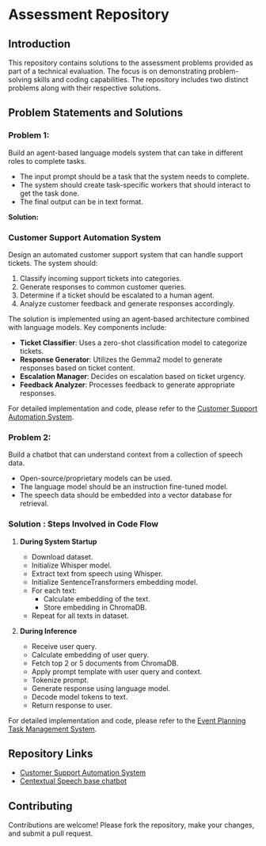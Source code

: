 # Assessment Repository

## Introduction

This repository contains solutions to the assessment problems provided as part of a technical evaluation. The focus is on demonstrating problem-solving skills and coding capabilities. The repository includes two distinct problems along with their respective solutions. 

## Problem Statements and Solutions

### Problem 1: 
Build an agent-based language models system that can take in different roles to complete tasks.
- The input prompt should be a task that the system needs to complete.
- The system should create task-specific workers that should interact to get the task done. 
- The final output can be in text format. 


**Solution:**
### Customer Support Automation System
Design an automated customer support system that can handle support tickets. The system should:
1. Classify incoming support tickets into categories.
2. Generate responses to common customer queries.
3. Determine if a ticket should be escalated to a human agent.
4. Analyze customer feedback and generate responses accordingly.

The solution is implemented using an agent-based architecture combined with language models. Key components include:
- **Ticket Classifier**: Uses a zero-shot classification model to categorize tickets.
- **Response Generator**: Utilizes the Gemma2 model to generate responses based on ticket content.
- **Escalation Manager**: Decides on escalation based on ticket urgency.
- **Feedback Analyzer**: Processes feedback to generate appropriate responses.

For detailed implementation and code, please refer to the [Customer Support Automation System](https://github.com/hackdavid/Multi-agent-LLM-and-speech-RAG-chromadb/tree/master/agent_based_lm).

### Problem 2:
Build a chatbot that can understand context from a collection of speech data.
- Open-source/proprietary models can be used. 
- The language model should be an instruction fine-tuned model. 
- The speech data should be embedded into a vector database for retrieval.


### Solution : Steps Involved in Code Flow

1. **During System Startup**
   - Download dataset.
   - Initialize Whisper model.
   - Extract text from speech using Whisper.
   - Initialize SentenceTransformers embedding model.
   - For each text:
     - Calculate embedding of the text.
     - Store embedding in ChromaDB.
   - Repeat for all texts in dataset.

2. **During Inference**
   - Receive user query.
   - Calculate embedding of user query.
   - Fetch top 2 or 5 documents from ChromaDB.
   - Apply prompt template with user query and context.
   - Tokenize prompt.
   - Generate response using language model.
   - Decode model tokens to text.
   - Return response to user.

For detailed implementation and code, please refer to the [Event Planning Task Management System](https://github.com/hackdavid/Multi-agent-LLM-and-speech-RAG-chromadb/tree/master/contextual_chatbot).

## Repository Links

- [Customer Support Automation System](https://github.com/hackdavid/Multi-agent-LLM-and-speech-RAG-chromadb/tree/master/agent_based_lm)
- [Centextual Speech base chatbot](https://github.com/hackdavid/Multi-agent-LLM-and-speech-RAG-chromadb/tree/master/contextual_chatbot)

## Contributing

Contributions are welcome! Please fork the repository, make your changes, and submit a pull request.
